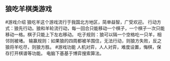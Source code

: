 
狼吃羊棋类游戏
---------------------------
#游戏介绍
狼吃羊这个游戏流行于我国北方地区，简单益智，广受欢迎。
行动方式：狼先行动。狼和羊轮流行动，每一回合只能移动一个棋子，一个棋子一次只能移动一格。棋子只能上下左右移动。
吃子规则：狼可以隔一个空格吃一只羊，相邻则被堵。
输赢规则：如果狼的四周都被羊围住，无法行动，则狼方失败，反之狼将羊吃尽，则狼方胜。
#游戏功能
人机对弈，人人对弈，难度设置，悔棋，保存打开棋谱等功能。
电脑下基基于博弈搜索算法。
